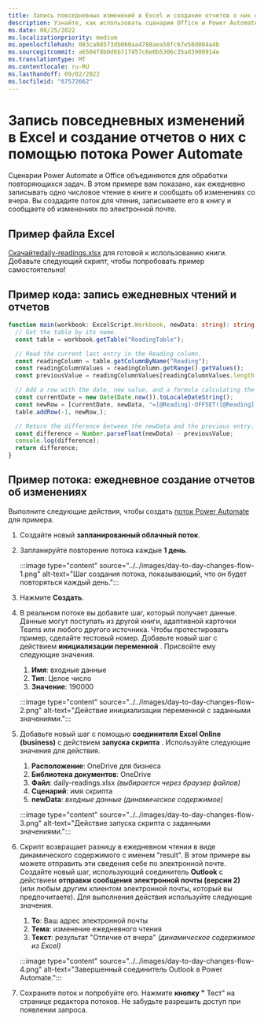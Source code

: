 ```yaml
---
title: Запись повседневных изменений в Excel и создание отчетов о них с помощью потока Power Automate
description: Узнайте, как использовать сценарии Office и Power Automate для отслеживания изменений значений в книге
ms.date: 08/25/2022
ms.localizationpriority: medium
ms.openlocfilehash: 083ca08573db060aa4788aea58fc67e50d004a4b
ms.sourcegitcommit: a6504f8b0d6b717457c6e0b5306c35ad3900914e
ms.translationtype: MT
ms.contentlocale: ru-RU
ms.lasthandoff: 09/02/2022
ms.locfileid: "67572662"
---
```

# <a name="record-day-to-day-changes-in-excel-and-report-them-with-a-power-automate-flow"></a>Запись повседневных изменений в Excel и создание отчетов о них с помощью потока Power Automate

Сценарии Power Automate и Office объединяются для обработки повторяющихся задач. В этом примере вам показано, как ежедневно записывать одно числовое чтение в книге и сообщать об изменениях со вчера. Вы создадите поток для чтения, записываете его в книгу и сообщаете об изменениях по электронной почте.

## <a name="sample-excel-file"></a>Пример файла Excel

[ Скачайтеdaily-readings.xlsx](daily-readings.xlsx) для готовой к использованию книги. Добавьте следующий скрипт, чтобы попробовать пример самостоятельно!

## <a name="sample-code-record-and-report-daily-readings"></a>Пример кода: запись ежедневных чтений и отчетов

```TypeScript
function main(workbook: ExcelScript.Workbook, newData: string): string {
  // Get the table by its name.
  const table = workbook.getTable("ReadingTable");

  // Read the current last entry in the Reading column.
  const readingColumn = table.getColumnByName("Reading");
  const readingColumnValues = readingColumn.getRange().getValues();
  const previousValue = readingColumnValues[readingColumnValues.length - 1][0] as number;

  // Add a row with the date, new value, and a formula calculating the difference.
  const currentDate = new Date(Date.now()).toLocaleDateString();
  const newRow = [currentDate, newData, "=[@Reading]-OFFSET([@Reading],-1,0)"];
  table.addRow(-1, newRow,);

  // Return the difference between the newData and the previous entry.
  const difference = Number.parseFloat(newData) - previousValue;
  console.log(difference);
  return difference;
}
```

## <a name="sample-flow-report-day-to-day-changes"></a>Пример потока: ежедневное создание отчетов об изменениях

Выполните следующие действия, чтобы создать [поток Power Automate](https://powerautomate.microsoft.com/) для примера.

1. Создайте новый **запланированный облачный поток**.
1. Запланируйте повторение потока каждые **1 день**.

    :::image type="content" source="../../images/day-to-day-changes-flow-1.png" alt-text="Шаг создания потока, показывающий, что он будет повторяться каждый день.":::
1. Нажмите **Создать**.
1. В реальном потоке вы добавите шаг, который получает данные. Данные могут поступать из другой книги, адаптивной карточки Teams или любого другого источника. Чтобы протестировать пример, сделайте тестовый номер. Добавьте новый шаг с действием **инициализации переменной** . Присвойте ему следующие значения.
    1. **Имя**: входные данные
    1. **Тип**: Целое число
    1. **Значение**: 190000

    :::image type="content" source="../../images/day-to-day-changes-flow-2.png" alt-text="Действие инициализации переменной с заданными значениями.":::
1. Добавьте новый шаг с помощью **соединителя Excel Online (business)** с действием **запуска скрипта** . Используйте следующие значения для действия.
    1. **Расположение**: OneDrive для бизнеса
    1. **Библиотека документов**: OneDrive
    1. **Файл**: daily-readings.xlsx *(выбирается через браузер файлов)*
    1. **Сценарий**: имя скрипта
    1. **newData**: *входные данные (динамическое содержимое)*

    :::image type="content" source="../../images/day-to-day-changes-flow-3.png" alt-text="Действие запуска скрипта с заданными значениями.":::
1. Скрипт возвращает разницу в ежедневном чтении в виде динамического содержимого с именем "result". В этом примере вы можете отправить эти сведения себе по электронной почте. Создайте новый шаг, использующий соединитель **Outlook** с действием **отправки сообщения электронной почты (версии 2)** (или любым другим клиентом электронной почты, который вы предпочитаете). Для выполнения действия используйте следующие значения.
    1. **To**: Ваш адрес электронной почты
    1. **Тема**: изменение ежедневного чтения
    1. **Текст**: результат "Отличие от вчера" *(динамическое содержимое из Excel)*

    :::image type="content" source="../../images/day-to-day-changes-flow-4.png" alt-text="Завершенный соединитель Outlook в Power Automate.":::
1. Сохраните поток и попробуйте его. Нажмите **кнопку "** Тест" на странице редактора потоков. Не забудьте разрешить доступ при появлении запроса.
